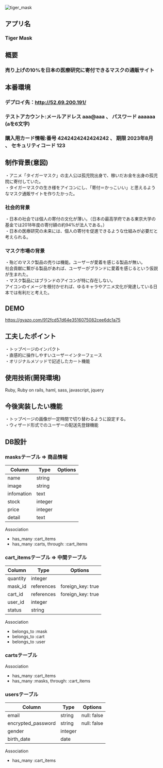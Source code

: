 ![tiger_mask](https://user-images.githubusercontent.com/62415847/81909331-6a42ff80-9605-11ea-9d4c-b0e4a7427f8f.jpg)

## アプリ名
### Tiger Mask

## 概要
### 売り上げの10%を日本の医療研究に寄付できるマスクの通販サイト

## 本番環境
### デプロイ先：http://52.69.200.191/
### テストアカウント:メールアドレス aaa@aaa 、 パスワード aaaaaa (aを6文字)
### 購入用カード情報:番号 4242424242424242 、 期限 2023年8月 、 セキュリティコード 123

## 制作背景(意図)
・アニメ「タイガーマスク」の主人公は孤児院出身で、稼いだお金を出身の孤児院に寄付していた。  
・タイガーマスクの生き様をアイコンにし、「寄付＝かっこいい」と思えるようなマスク通販サイトを作りたかった。

### 社会的背景
・日本の社会では個人の寄付の文化が薄い。（日本の最高学府である東京大学の基金では2018年度の寄付額の約94%が法人である。）  
・日本の医療研究の未来には、個人の寄付を促進できるような仕組みが必要だと考えられる。

### マスク市場の背景
・殆どのマスク製品の売りは機能。ユーザーが愛着を感じる製品が無い。  
  社会貢献に繋がる製品があれば、ユーザーがブランドに愛着を感じるという仮説が生まれた。  
・マスク製品にはブランドのアイコンが特に存在しない。  
  アイコンのイメージを根付かせれば、ゆるキャラやアニメ文化が発達している日本では有利だと考えた。  

## DEMO
https://gyazo.com/912fcd57d64e3516075082cee6dc1a75

## 工夫したポイント
・トップページのインパクト  
・直感的に操作しやすいユーザーインターフェース  
・オリジナルメソッドで記述したカート機能  

## 使用技術(開発環境)
Ruby, Ruby on rails, haml, sass, javascript, jquery

## 今後実装したい機能
・トップページの画像が一定時間で切り替わるように設定する。  
・ウィザード形式でのユーザーの配送先登録機能  

## DB設計
### masksテーブル => 商品情報
|Column|Type|Options|
|------|----|-------|
|name|string||
|image|string||
|infomation|text||
|stock|integer||
|price|integer||
|detail|text||
  
Association
- has_many :cart_items
- has_many :carts, through: :cart_items

### cart_itemsテーブル => 中間テーブル
|Column|Type|Options|
|------|----|-------|
|quantity|integer||
|mask_id|references|foreign_key: true|
|cart_id|references|foreign_key: true|
|user_id|integer||
|status|string||
  
Association
- belongs_to :mask
- belongs_to :cart
- belongs_to :user

### cartsテーブル
Association
- has_many :cart_items
- has_many :masks, through: :cart_items

### usersテーブル
|Column|Type|Options|
|------|----|-------|
|email|string|null: false|
|encrypted_password|string|null: false|
|gender|integer||
|birth_date|date||
  
Association
- has_many :cart_items